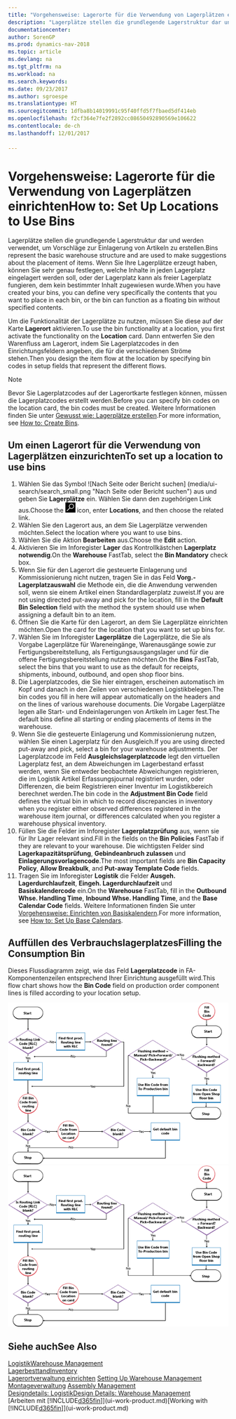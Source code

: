 ```yaml
---
title: "Vorgehensweise: Lagerorte für die Verwendung von Lagerplätzen einrichten"
description: "Lagerplätze stellen die grundlegende Lagerstruktur dar und werden verwendet, um Vorschläge zur Einlagerung von Artikeln zu erstellen. Wenn Sie Ihre Lagerplätze erzeugt haben, können Sie sehr genau festlegen, welche Inhalte in jeden Lagerplatz eingelagert werden soll, oder der Lagerplatz kann als freier Lagerplatz fungieren, dem kein bestimmter Inhalt zugewiesen wurde."
documentationcenter: 
author: SorenGP
ms.prod: dynamics-nav-2018
ms.topic: article
ms.devlang: na
ms.tgt_pltfrm: na
ms.workload: na
ms.search.keywords: 
ms.date: 09/23/2017
ms.author: sgroespe
ms.translationtype: HT
ms.sourcegitcommit: 1dfba8b14019991c95f40ffd5f7fbaed5df414eb
ms.openlocfilehash: f2cf364e7fe2f2892cc08650492890569e106622
ms.contentlocale: de-ch
ms.lasthandoff: 12/01/2017

---
```

# <a name="how-to-set-up-locations-to-use-bins"></a><span data-ttu-id="ad38d-104">Vorgehensweise: Lagerorte für die Verwendung von Lagerplätzen einrichten</span><span class="sxs-lookup"><span data-stu-id="ad38d-104">How to: Set Up Locations to Use Bins</span></span>
<span data-ttu-id="ad38d-105">Lagerplätze stellen die grundlegende Lagerstruktur dar und werden verwendet, um Vorschläge zur Einlagerung von Artikeln zu erstellen.</span><span class="sxs-lookup"><span data-stu-id="ad38d-105">Bins represent the basic warehouse structure and are used to make suggestions about the placement of items.</span></span> <span data-ttu-id="ad38d-106">Wenn Sie Ihre Lagerplätze erzeugt haben, können Sie sehr genau festlegen, welche Inhalte in jeden Lagerplatz eingelagert werden soll, oder der Lagerplatz kann als freier Lagerplatz fungieren, dem kein bestimmter Inhalt zugewiesen wurde.</span><span class="sxs-lookup"><span data-stu-id="ad38d-106">When you have created your bins, you can define very specifically the contents that you want to place in each bin, or the bin can function as a floating bin without specified contents.</span></span>  

<span data-ttu-id="ad38d-107">Um die Funktionalität der Lagerplätze zu nutzen, müssen Sie diese auf der Karte **Lagerort** aktivieren.</span><span class="sxs-lookup"><span data-stu-id="ad38d-107">To use the bin functionality at a location, you first activate the functionality on the **Location** card.</span></span> <span data-ttu-id="ad38d-108">Dann entwerfen Sie den Warenfluss am Lagerort, indem Sie Lagerplatzcodes in den Einrichtungsfeldern angeben, die für die verschiedenen Ströme stehen.</span><span class="sxs-lookup"><span data-stu-id="ad38d-108">Then you design the item flow at the location by specifying bin codes in setup fields that represent the different flows.</span></span>  

> [!NOTE]  
>  <span data-ttu-id="ad38d-109">Bevor Sie Lagerplatzcodes auf der Lagerortkarte festlegen können, müssen die Lagerplatzcodes erstellt werden.</span><span class="sxs-lookup"><span data-stu-id="ad38d-109">Before you can specify bin codes on the location card, the bin codes must be created.</span></span> <span data-ttu-id="ad38d-110">Weitere Informationen finden Sie unter [Gewusst wie: Lagerplätze erstellen](warehouse-how-to-create-individual-bins.md).</span><span class="sxs-lookup"><span data-stu-id="ad38d-110">For more information, see [How to: Create Bins](warehouse-how-to-create-individual-bins.md).</span></span>  

## <a name="to-set-up-a-location-to-use-bins"></a><span data-ttu-id="ad38d-111">Um einen Lagerort für die Verwendung von Lagerplätzen einzurichten</span><span class="sxs-lookup"><span data-stu-id="ad38d-111">To set up a location to use bins</span></span>  
1.  <span data-ttu-id="ad38d-112">Wählen Sie das Symbol ![Nach Seite oder Bericht suchen] (media/ui-search/search_small.png "Nach Seite oder Bericht suchen") aus und geben Sie **Lagerplätze** ein. Wählen Sie dann den zugehörigen Link aus.</span><span class="sxs-lookup"><span data-stu-id="ad38d-112">Choose the ![Search for Page or Report](media/ui-search/search_small.png "Search for Page or Report icon") icon, enter **Locations**, and then choose the related link.</span></span>  
2.  <span data-ttu-id="ad38d-113">Wählen Sie den Lagerort aus, an dem Sie Lagerplätze verwenden möchten.</span><span class="sxs-lookup"><span data-stu-id="ad38d-113">Select the location where you want to use bins.</span></span>  
3.  <span data-ttu-id="ad38d-114">Wählen Sie die Aktion **Bearbeiten** aus.</span><span class="sxs-lookup"><span data-stu-id="ad38d-114">Choose the **Edit** action.</span></span>  
4.  <span data-ttu-id="ad38d-115">Aktivieren Sie im Inforegister **Lager** das Kontrollkästchen **Lagerplatz notwendig**.</span><span class="sxs-lookup"><span data-stu-id="ad38d-115">On the **Warehouse** FastTab, select the **Bin Mandatory** check box.</span></span>  
5.  <span data-ttu-id="ad38d-116">Wenn Sie für den Lagerort die gesteuerte Einlagerung und Kommissionierung nicht nutzen, tragen Sie in das Feld **Vorg.-Lagerplatzauswahl** die Methode ein, die die Anwendung verwenden soll, wenn sie einem Artikel einen Standardlagerplatz zuweist.</span><span class="sxs-lookup"><span data-stu-id="ad38d-116">If you are not using directed put-away and pick for the location, fill in the **Default Bin Selection** field with the method the system should use when assigning a default bin to an item.</span></span>  
6.  <span data-ttu-id="ad38d-117">Öffnen Sie  die Karte für den Lagerort, an dem Sie Lagerplätze einrichten möchten.</span><span class="sxs-lookup"><span data-stu-id="ad38d-117">Open the card for the location that you want to set up bins for.</span></span>
7.  <span data-ttu-id="ad38d-118">Wählen Sie im Inforegister **Lagerplätze** die Lagerplätze, die Sie als Vorgabe Lagerplätze für Wareneingänge, Warenausgänge sowie zur Fertigungsbereitstellung, als Fertigungsausgangslager und für die offene Fertigungsbereitstellung nutzen möchten.</span><span class="sxs-lookup"><span data-stu-id="ad38d-118">On the **Bins** FastTab, select the bins that you want to use as the default for receipts, shipments, inbound, outbound, and open shop floor bins.</span></span>  
8.  <span data-ttu-id="ad38d-119">Die Lagerplatzcodes, die Sie hier eintragen, erscheinen automatisch im Kopf und danach in den Zeilen von verschiedenen Logistikbelegen.</span><span class="sxs-lookup"><span data-stu-id="ad38d-119">The bin codes you fill in here will appear automatically on the headers and on the lines of various warehouse documents.</span></span> <span data-ttu-id="ad38d-120">Die Vorgabe Lagerplätze legen alle Start- und Endeinlagerungen von Artikeln im Lager fest.</span><span class="sxs-lookup"><span data-stu-id="ad38d-120">The default bins define all starting or ending placements of items in the warehouse.</span></span>  
9.  <span data-ttu-id="ad38d-121">Wenn Sie die gesteuerte Einlagerung und Kommissionierung nutzen, wählen Sie einen Lagerplatz für den Ausgleich.</span><span class="sxs-lookup"><span data-stu-id="ad38d-121">If you are using directed put-away and pick, select a bin for your warehouse adjustments.</span></span> <span data-ttu-id="ad38d-122">Der Lagerplatzcode im Feld **Ausgleichslagerplatzcode** legt den virtuellen Lagerplatz fest, an dem Abweichungen im Lagerbestand erfasst werden, wenn Sie entweder beobachtete Abweichungen registrieren, die im Logistik Artikel Erfassungsjournal registriert wurden, oder Differenzen, die beim Registrieren einer Inventur im Logistikbereich berechnet werden.</span><span class="sxs-lookup"><span data-stu-id="ad38d-122">The bin code in the **Adjustment Bin Code** field defines the virtual bin in which to record discrepancies in inventory when you register either observed differences registered in the warehouse item journal, or differences calculated when you register a warehouse physical inventory.</span></span>  
10. <span data-ttu-id="ad38d-123">Füllen Sie die Felder im Inforegister **Lagerplatzprüfung** aus, wenn sie für Ihr Lager relevant sind.</span><span class="sxs-lookup"><span data-stu-id="ad38d-123">Fill in the fields on the **Bin Policies** FastTab if they are relevant to your warehouse.</span></span> <span data-ttu-id="ad38d-124">Die wichtigsten Felder sind **Lagerkapazitätsprüfung**, **Gebindeanbruch zulassen** und **Einlagerungsvorlagencode**.</span><span class="sxs-lookup"><span data-stu-id="ad38d-124">The most important fields are **Bin Capacity Policy**, **Allow Breakbulk**, and **Put-away Template Code** fields.</span></span>  
11. <span data-ttu-id="ad38d-125">Tragen Sie im Inforegister **Logistik** die Felder **Ausgeh. Lagerdurchlaufzeit**, **Eingeh. Lagerdurchlaufzeit** und **Basiskalendercode** ein.</span><span class="sxs-lookup"><span data-stu-id="ad38d-125">On the **Warehouse** FastTab, fill in the **Outbound Whse. Handling Time**, **Inbound Whse. Handling Time**, and the **Base Calendar Code** fields.</span></span> <span data-ttu-id="ad38d-126">Weitere Informationen finden Sie unter [Vorgehensweise: Einrichten von Basiskalendern](across-how-to-assign-base-calendars.md).</span><span class="sxs-lookup"><span data-stu-id="ad38d-126">For more information, see [How to: Set Up Base Calendars](across-how-to-assign-base-calendars.md).</span></span>

## <a name="filling-the-consumption-bin"></a><span data-ttu-id="ad38d-127">Auffüllen des Verbrauchslagerplatzes</span><span class="sxs-lookup"><span data-stu-id="ad38d-127">Filling the Consumption Bin</span></span>
<span data-ttu-id="ad38d-128">Dieses Flussdiagramm zeigt, wie das Feld **Lagerplatzcode** in FA-Komponentenzeilen entsprechend Ihrer Einrichtung ausgefüllt wird.</span><span class="sxs-lookup"><span data-stu-id="ad38d-128">This flow chart shows how the **Bin Code** field on production order component lines is filled according to your location setup.</span></span>

<span data-ttu-id="ad38d-129">![Lagerplatz-Flussdiagramm](media/binflow.png "Lagerfluss")</span><span class="sxs-lookup"><span data-stu-id="ad38d-129">![Bin flow chart](media/binflow.png "BinFlow")</span></span>  

## <a name="see-also"></a><span data-ttu-id="ad38d-130">Siehe auch</span><span class="sxs-lookup"><span data-stu-id="ad38d-130">See Also</span></span>
[<span data-ttu-id="ad38d-131">Logistik</span><span class="sxs-lookup"><span data-stu-id="ad38d-131">Warehouse Management</span></span>](warehouse-manage-warehouse.md)  
[<span data-ttu-id="ad38d-132">Lagerbesttand</span><span class="sxs-lookup"><span data-stu-id="ad38d-132">Inventory</span></span>](inventory-manage-inventory.md)  
<span data-ttu-id="ad38d-133">[Lagerortverwaltung einrichten](warehouse-setup-warehouse.md)   </span><span class="sxs-lookup"><span data-stu-id="ad38d-133">[Setting Up Warehouse Management](warehouse-setup-warehouse.md)   </span></span>  
<span data-ttu-id="ad38d-134">[Montageverwaltung](assembly-assemble-items.md)  </span><span class="sxs-lookup"><span data-stu-id="ad38d-134">[Assembly Management](assembly-assemble-items.md)  </span></span>  
[<span data-ttu-id="ad38d-135">Designdetails: Logistik</span><span class="sxs-lookup"><span data-stu-id="ad38d-135">Design Details: Warehouse Management</span></span>](design-details-warehouse-management.md)  
<span data-ttu-id="ad38d-136">[Arbeiten mit [!INCLUDE[d365fin](includes/d365fin_md.md)]](ui-work-product.md)</span><span class="sxs-lookup"><span data-stu-id="ad38d-136">[Working with [!INCLUDE[d365fin](includes/d365fin_md.md)]](ui-work-product.md)</span></span>


